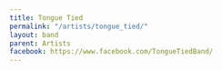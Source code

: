 ```yaml
---
title: Tongue Tied
permalink: "/artists/tongue_tied/"
layout: band
parent: Artists
facebook: https://www.facebook.com/TongueTiedBand/
---
```


